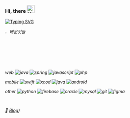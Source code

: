 ### Hi, there <img src="https://raw.githubusercontent.com/Tarikul-Islam-Anik/Animated-Fluent-Emojis/master/Emojis/Hand%20gestures/Hand%20with%20Fingers%20Splayed%20Light%20Skin%20Tone.png" alt="Hand with Fingers Splayed Light Skin Tone" width="25" height="25" />
[![Typing SVG](https://readme-typing-svg.demolab.com?font=Fira+Code&pause=1000&color=36A9F7&random=false&width=435&lines=%EC%97%AC%EA%B8%B0%EB%8A%94+%EA%B3%B5%EB%B6%80%ED%95%98%EA%B3%A0%2C+%EA%B8%B0%EB%A1%9D%ED%95%98%EB%8A%94+%EA%B3%B3%EC%9E%85%EB%8B%88%EB%8B%A4)](https://git.io/typing-svg)
<!--GITHUB_ACTIVITY:{"rows": 5}-->




<i>


  <img src="https://raw.githubusercontent.com/Tarikul-Islam-Anik/Animated-Fluent-Emojis/master/Emojis/Hand%20gestures/Eyes.png" alt="Eyes" width="2%" /> 배운것들

   <br>

web
![java](https://img.shields.io/badge/Java-ED8B00?style=for-the-badge&logo=openjdk&logoColor=white) ![spring](https://img.shields.io/badge/Spring-6DB33F?style=for-the-badge&logo=spring&logoColor=white) ![javascript](https://img.shields.io/badge/JavaScript-F7DF1E?style=for-the-badge&logo=JavaScript&logoColor=white) ![php](https://img.shields.io/badge/PHP-777BB4?style=for-the-badge&logo=php&logoColor=white)

mobile 
![swift](https://img.shields.io/badge/Swift-FA7343?style=for-the-badge&logo=swift&logoColor=white) ![xcod](https://img.shields.io/badge/Xcode-007ACC?style=for-the-badge&logo=Xcode&logoColor=white) ![java](https://img.shields.io/badge/Java-ED8B00?style=for-the-badge&logo=openjdk&logoColor=white) ![android](https://img.shields.io/badge/Android-3DDC84?style=for-the-badge&logo=android&logoColor=white)

other
![python](https://img.shields.io/badge/Python-14354C?style=for-the-badge&logo=python&logoColor=white) ![firebase](https://img.shields.io/badge/Firebase-039BE5?style=for-the-badge&logo=Firebase&logoColor=white) ![oracle](https://img.shields.io/badge/Oracle-F80000?style=for-the-badge&logo=oracle&logoColor=black) ![mysql](https://img.shields.io/badge/MySQL-005C84?style=for-the-badge&logo=mysql&logoColor=white) ![git](https://img.shields.io/badge/GIT-E44C30?style=for-the-badge&logo=git&logoColor=white) ![figma](https://img.shields.io/badge/Figma-F24E1E?style=for-the-badge&logo=figma&logoColor=white) 


<br>

:notebook: [Blog](https://ltsblolg.netlify.app/))

<!--:pencil: [portfolio](https://www.miricanvas.com/v/1253y7b)-->

<br>
</i>
